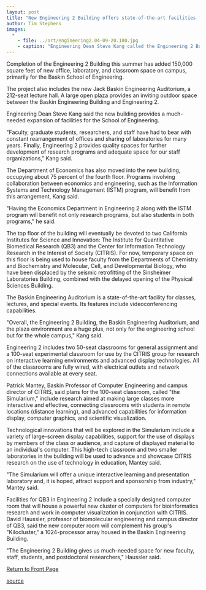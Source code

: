 ```yaml
---
layout: post
title: "New Engineering 2 Building offers state-of-the-art facilities for research and teaching"
author: Tim Stephens
images:
  -
    - file: ../art/engineering2.04-09-20.180.jpg
    - caption: "Engineering Dean Steve Kang called the Engineering 2 Building 'a huge plus, not only for the engineering school but for the whole campus.' Photo: Jim MacKenzie"
---
```


Completion of the Engineering 2 Building this summer has added 150,000 square feet of new office, laboratory, and classroom space on campus, primarily for the Baskin School of Engineering.

The project also includes the new Jack Baskin Engineering Auditorium, a 212-seat lecture hall. A large open plaza provides an inviting outdoor space between the Baskin Engineering Building and Engineering 2.

Engineering Dean Steve Kang said the new building provides a much-needed expansion of facilities for the School of Engineering.

"Faculty, graduate students, researchers, and staff have had to bear with constant rearrangement of offices and sharing of laboratories for many years. Finally, Engineering 2 provides quality spaces for further development of research programs and adequate space for our staff organizations," Kang said.

The Department of Economics has also moved into the new building, occupying about 75 percent of the fourth floor. Programs involving collaboration between economics and engineering, such as the Information Systems and Technology Management (ISTM) program, will benefit from this arrangement, Kang said.

"Having the Economics Department in Engineering 2 along with the ISTM program will benefit not only research programs, but also students in both programs," he said.

The top floor of the building will eventually be devoted to two California Institutes for Science and Innovation: The Institute for Quantitative Biomedical Research (QB3) and the Center for Information Technology Research in the Interest of Society (CITRIS). For now, temporary space on this floor is being used to house faculty from the Departments of Chemistry and Biochemistry and Molecular, Cell, and Developmental Biology, who have been displaced by the seismic retrofitting of the Sinsheimer Laboratories Building, combined with the delayed opening of the Physical Sciences Building.

The Baskin Engineering Auditorium is a state-of-the-art facility for classes, lectures, and special events. Its features include videoconferencing capabilities.

"Overall, the Engineering 2 Building, the Baskin Engineering Auditorium, and the plaza environment are a huge plus, not only for the engineering school but for the whole campus," Kang said.

Engineering 2 includes two 50-seat classrooms for general assignment and a 100-seat experimental classroom for use by the CITRIS group for research on interactive learning environments and advanced display technologies. All of the classrooms are fully wired, with electrical outlets and network connections available at every seat.

Patrick Mantey, Baskin Professor of Computer Engineering and campus director of CITRIS, said plans for the 100-seat classroom, called "the Simularium," include research aimed at making large classes more interactive and effective, connecting classrooms with students in remote locations (distance learning), and advanced capabilities for information display, computer graphics, and scientific visualization.

Technological innovations that will be explored in the Simularium include a variety of large-screen display capabilities, support for the use of displays by members of the class or audience, and capture of displayed material to an individual's computer. This high-tech classroom and two smaller laboratories in the building will be used to advance and showcase CITRIS research on the use of technology in education, Mantey said.

"The Simularium will offer a unique interactive learning and presentation laboratory and, it is hoped, attract support and sponsorship from industry," Mantey said.

Facilities for QB3 in Engineering 2 include a specially designed computer room that will house a powerful new cluster of computers for bioinformatics research and work in computer visualization in conjunction with CITRIS. David Haussler, professor of biomolecular engineering and campus director of QB3, said the new computer room will complement his group's "Kilocluster," a 1024-processor array housed in the Baskin Engineering Building.

"The Engineering 2 Building gives us much-needed space for new faculty, staff, students, and postdoctoral researchers," Haussler said.

  

[Return to Front Page][1]

[1]: http://currents.ucsc.edu/

[source](http://www1.ucsc.edu/currents/04-05/09-20/engineering.asp "Permalink to engineering")

